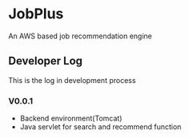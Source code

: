 # JobPlus
An AWS based job recommendation engine
## Developer Log
This is the log in development process
### V0.0.1
* Backend environment(Tomcat)
* Java servlet for search and recommend function
